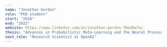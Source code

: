 ```yaml
---
name: "Jonathan Gordon"
role: "PhD student"
start: "2018"
end: "2022"
website: https://www.linkedin.com/in/jonathan-gordon-7bb49a7a/
thesis: "Advances in Probabilistic Meta-Learning and the Neural Process Family"
next_role: "Research Scientist at OpenAI"
---
```

